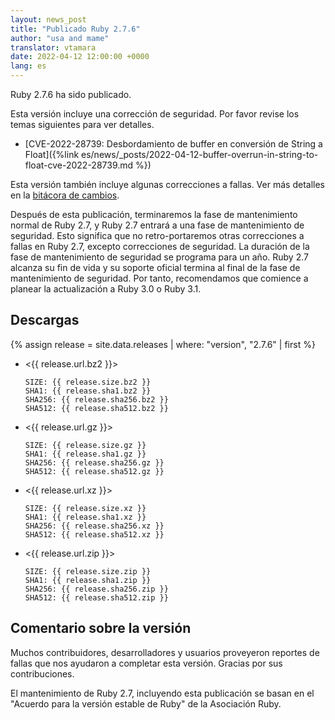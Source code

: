 ```yaml
---
layout: news_post
title: "Publicado Ruby 2.7.6"
author: "usa and mame"
translator: vtamara
date: 2022-04-12 12:00:00 +0000
lang: es
---
```


Ruby 2.7.6 ha sido publicado.

Esta versión incluye una corrección de seguridad.
Por favor revise los temas siguientes para ver detalles.

* [CVE-2022-28739: Desbordamiento de buffer en conversión de String a Float]({%link es/news/_posts/2022-04-12-buffer-overrun-in-string-to-float-cve-2022-28739.md %})

Esta versión también incluye algunas correcciones a fallas.
Ver más detalles en la  [bitácora de cambios](https://github.com/ruby/ruby/compare/v2_7_5...v2_7_6).

Después de esta publicación, terminaremos la fase de mantenimiento normal
de Ruby 2.7, y Ruby 2.7 entrará a una fase de mantenimiento de seguridad.
Esto significa que no retro-portaremos  otras correcciones a fallas en
Ruby 2.7, excepto correcciones de seguridad.
La duración de la fase de mantenimiento de seguridad se programa para un año.
Ruby 2.7 alcanza su fin de vida y su soporte oficial termina al final
de la fase de mantenimiento de seguridad.
Por tanto, recomendamos que comience a planear la actualización a Ruby 3.0 o
Ruby 3.1.

## Descargas

{% assign release = site.data.releases | where: "version", "2.7.6" | first %}

* <{{ release.url.bz2 }}>

      SIZE: {{ release.size.bz2 }}
      SHA1: {{ release.sha1.bz2 }}
      SHA256: {{ release.sha256.bz2 }}
      SHA512: {{ release.sha512.bz2 }}

* <{{ release.url.gz }}>

      SIZE: {{ release.size.gz }}
      SHA1: {{ release.sha1.gz }}
      SHA256: {{ release.sha256.gz }}
      SHA512: {{ release.sha512.gz }}

* <{{ release.url.xz }}>

      SIZE: {{ release.size.xz }}
      SHA1: {{ release.sha1.xz }}
      SHA256: {{ release.sha256.xz }}
      SHA512: {{ release.sha512.xz }}

* <{{ release.url.zip }}>

      SIZE: {{ release.size.zip }}
      SHA1: {{ release.sha1.zip }}
      SHA256: {{ release.sha256.zip }}
      SHA512: {{ release.sha512.zip }}


## Comentario sobre la versión

Muchos contribuidores, desarrolladores y usuarios proveyeron reportes
de fallas que nos ayudaron a completar esta versión.
Gracias por sus contribuciones.

El mantenimiento de Ruby 2.7, incluyendo esta publicación se basan
en el "Acuerdo para la versión estable de Ruby" de la Asociación Ruby.
